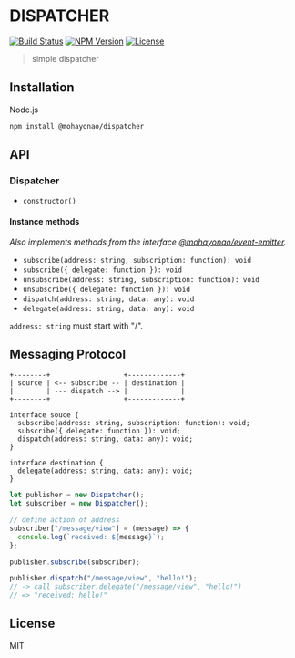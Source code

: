 # DISPATCHER
[![Build Status](http://img.shields.io/travis/mohayonao/dispatcher.svg?style=flat-square)](https://travis-ci.org/mohayonao/dispatcher)
[![NPM Version](http://img.shields.io/npm/v/@mohayonao/dispatcher.svg?style=flat-square)](https://www.npmjs.org/package/@mohayonao/dispatcher)
[![License](http://img.shields.io/badge/license-MIT-brightgreen.svg?style=flat-square)](http://mohayonao.mit-license.org/)

> simple dispatcher

## Installation

Node.js

```sh
npm install @mohayonao/dispatcher
```

## API
### Dispatcher
- `constructor()`

#### Instance methods
_Also implements methods from the interface [@mohayonao/event-emitter](https://github.com/mohayonao/event-emitter)._

- `subscribe(address: string, subscription: function): void`
- `subscribe({ delegate: function }): void`
- `unsubscribe(address: string, subscription: function): void`
- `unsubscribe({ delegate: function }): void`
- `dispatch(address: string, data: any): void`
- `delegate(address: string, data: any): void`

`address: string` must start with "/".

## Messaging Protocol
```
+--------+                  +-------------+
| source | <-- subscribe -- | destination |
|        | --- dispatch --> |             |
+--------+                  +-------------+

interface souce {
  subscribe(address: string, subscription: function): void;
  subscribe({ delegate: function }): void;
  dispatch(address: string, data: any): void;
}

interface destination {
  delegate(address: string, data: any): void;
}
```

```js
let publisher = new Dispatcher();
let subscriber = new Dispatcher();

// define action of address
subscriber["/message/view"] = (message) => {
  console.log(`received: ${message}`);
};

publisher.subscribe(subscriber);

publisher.dispatch("/message/view", "hello!");
// -> call subscriber.delegate("/message/view", "hello!")
// => "received: hello!"
```

## License
MIT
